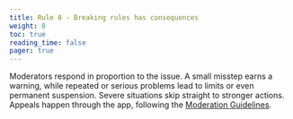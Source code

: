 ```yaml
---
title: Rule 8 - Breaking rules has consequences
weight: 8
toc: true
reading_time: false
pager: true
---
```


Moderators respond in proportion to the issue. A small misstep earns a warning, while repeated or serious problems lead to limits or even permanent suspension. Severe situations skip straight to stronger actions. Appeals happen through the app, following the [Moderation Guidelines](/docs/policies/moderation-guidelines/).
